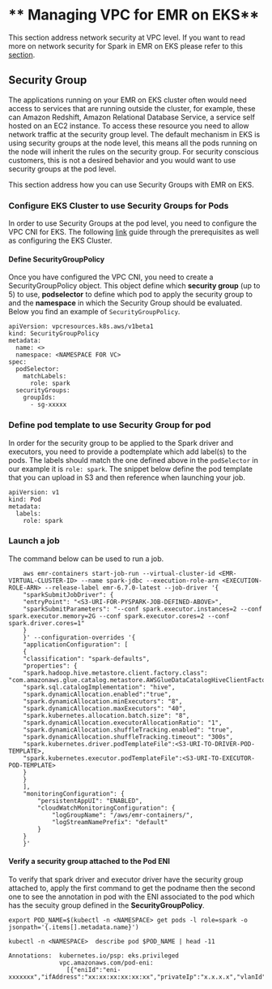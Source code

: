 # ** Managing VPC for EMR on EKS**

This section address network security at VPC level. If you want to read more on network security for Spark in EMR on EKS please refer to this [section](https://aws.github.io/aws-emr-containers-best-practices/security/docs/spark/encryption/#amazon-emr-on-eks).

## **Security Group**

The applications running on your EMR on EKS cluster often would need access to services that are running outside the cluster, 
for example, these can Amazon Redshift, Amazon Relational Database Service, a service self hosted on an EC2 instance. To access these resource you need to allow network traffic at the security group level. The default mechanism in EKS is using security groups at the node level, 
this means all the pods running on the node will inherit the rules on the security group. 
For security conscious customers, this is not a desired behavior and you would want to use security groups at the pod level.

This section address how you can use Security Groups with EMR on EKS.

### Configure EKS Cluster to use Security Groups for Pods

In order to use Security Groups at the pod level, you need to configure the VPC CNI for EKS. The following [link](https://docs.aws.amazon.com/eks/latest/userguide/security-groups-for-pods.html) guide through the prerequisites as well as configuring the EKS Cluster.

#### Define SecurityGroupPolicy

Once you have configured the VPC CNI, you need to create a SecurityGroupPolicy object. 
This object define which **security group** (up to 5) to use, **podselector** to define which pod to apply the security group to and 
the **namespace** in which the Security Group should be evaluated. Below you find an example of `SecurityGroupPolicy`.

```
apiVersion: vpcresources.k8s.aws/v1beta1
kind: SecurityGroupPolicy
metadata:
  name: <>
  namespace: <NAMESPACE FOR VC>
spec:
  podSelector: 
    matchLabels:
      role: spark
  securityGroups:
    groupIds:
      - sg-xxxxx
```

### Define pod template to use Security Group for pod

In order for the security group to be applied to the Spark driver and executors, you need to provide a podtemplate which add label(s) to the pods.
The labels should match the one defined above in the `podSelector` in our example it is `role: spark`. 
The snippet below define the pod template that you can upload in S3 and then reference when launching your job.

```
apiVersion: v1
kind: Pod
metadata:
  labels:
    role: spark
```

### Launch a job

The command below can be used to run a job.

```
    aws emr-containers start-job-run --virtual-cluster-id <EMR-VIRTUAL-CLUSTER-ID> --name spark-jdbc --execution-role-arn <EXECUTION-ROLE-ARN> --release-label emr-6.7.0-latest --job-driver '{
    "sparkSubmitJobDriver": {
    "entryPoint": "<S3-URI-FOR-PYSPARK-JOB-DEFINED-ABOVE>",
    "sparkSubmitParameters": "--conf spark.executor.instances=2 --conf spark.executor.memory=2G --conf spark.executor.cores=2 --conf spark.driver.cores=1"
    }
    }' --configuration-overrides '{
    "applicationConfiguration": [
    {
    "classification": "spark-defaults", 
    "properties": {
    "spark.hadoop.hive.metastore.client.factory.class": "com.amazonaws.glue.catalog.metastore.AWSGlueDataCatalogHiveClientFactory",
    "spark.sql.catalogImplementation": "hive",
    "spark.dynamicAllocation.enabled":"true",
    "spark.dynamicAllocation.minExecutors": "8",
    "spark.dynamicAllocation.maxExecutors": "40",
    "spark.kubernetes.allocation.batch.size": "8",
    "spark.dynamicAllocation.executorAllocationRatio": "1",
    "spark.dynamicAllocation.shuffleTracking.enabled": "true",
    "spark.dynamicAllocation.shuffleTracking.timeout": "300s",
    "spark.kubernetes.driver.podTemplateFile":<S3-URI-TO-DRIVER-POD-TEMPLATE>,
    "spark.kubernetes.executor.podTemplateFile":<S3-URI-TO-EXECUTOR-POD-TEMPLATE>
    }
    }
    ],
    "monitoringConfiguration": {
        "persistentAppUI": "ENABLED",
        "cloudWatchMonitoringConfiguration": {
            "logGroupName": "/aws/emr-containers/",
            "logStreamNamePrefix": "default"
        }
    }
    }'
```

#### Verify a security group attached to the Pod ENI

To verify that spark driver and executor driver have the security group attached to, apply the first command to get the podname then the second one to see the annotation in pod with the ENI associated to the pod which has the secuity group defined in the **SecurityGroupPolicy**.

```
export POD_NAME=$(kubectl -n <NAMESPACE> get pods -l role=spark -o jsonpath='{.items[].metadata.name}')

kubectl -n <NAMESPACE>  describe pod $POD_NAME | head -11
```

```
Annotations:  kubernetes.io/psp: eks.privileged
              vpc.amazonaws.com/pod-eni:
                [{"eniId":"eni-xxxxxxx","ifAddress":"xx:xx:xx:xx:xx:xx","privateIp":"x.x.x.x","vlanId":1,"subnetCidr":"x.x.x.x/x"}]
```